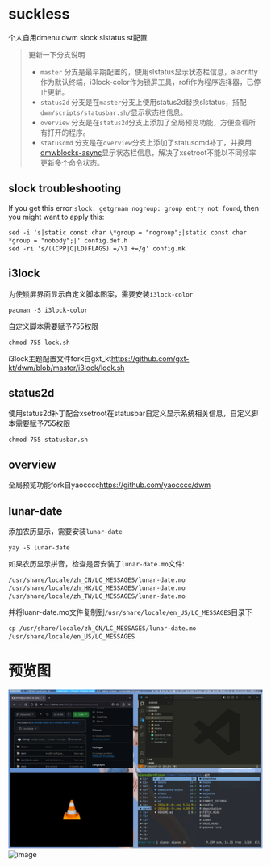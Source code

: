 # suckless
个人自用dmenu dwm slock slstatus st配置

>更新一下分支说明
>- `master` 分支是最早期配置的，使用slstatus显示状态栏信息，alacritty作为默认终端，i3lock-color作为锁屏工具，rofi作为程序选择器，已停止更新。
>- `status2d` 分支是在`master`分支上使用status2d替换slstatus，搭配`dwm/scripts/statusbar.sh/`显示状态栏信息。
>- `overview` 分支是在`status2d`分支上添加了全局预览功能，方便查看所有打开的程序。
>- `statuscmd` 分支是在`overview`分支上添加了statuscmd补丁，并换用[dmwblocks-async](https://github.com/sl903dj/dwmblocks-async)显示状态栏信息，解决了xsetroot不能以不同频率更新多个命令状态。

## slock troubleshooting
If you get this error `slock: getgrnam nogroup: group entry not found`, then you might want to apply this:
```shell
sed -i 's|static const char \*group = "nogroup";|static const char *group = "nobody";|' config.def.h
sed -ri 's/((CPP|C|LD)FLAGS) =/\1 +=/g' config.mk
```

## i3lock
为使锁屏界面显示自定义脚本图案，需要安装`i3lock-color`
```shell
pacman -S i3lock-color
```
自定义脚本需要赋予755权限
```shell
chmod 755 lock.sh
```
i3lock主题配置文件fork自gxt_kt<https://github.com/gxt-kt/dwm/blob/master/i3lock/lock.sh>

## status2d
使用status2d补丁配合xsetroot在statusbar自定义显示系统相关信息，自定义脚本需要赋予755权限
```shell
chmod 755 statusbar.sh
```
## overview
全局预览功能fork自yaocccc<https://github.com/yaocccc/dwm>

## lunar-date
添加农历显示，需要安装`lunar-date`
```shell
yay -S lunar-date
```
如果农历显示拼音，检查是否安装了`lunar-date.mo`文件:
```shell
/usr/share/locale/zh_CN/LC_MESSAGES/lunar-date.mo
/usr/share/locale/zh_HK/LC_MESSAGES/lunar-date.mo
/usr/share/locale/zh_TW/LC_MESSAGES/lunar-date.mo
```
并将luanr-date.mo文件复制到`/usr/share/locale/en_US/LC_MESSAGES`目录下
```shell
cp /usr/share/locale/zh_CN/LC_MESSAGES/lunar-date.mo /usr/share/locale/en_US/LC_MESSAGES
```
# 预览图
![image](https://github.com/sl903dj/suckless/blob/statuscmd/2024-03-15_21-14.png)
![image](https://github.com/sl903dj/suckless/blob/statuscmd/2024-03-15_21-15.png)

